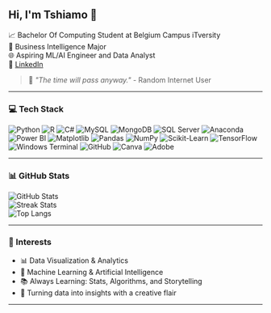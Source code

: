 ## Hi, I'm Tshiamo 🌸

📈 Bachelor Of Computing Student at Belgium Campus iTversity<br>
🧠 Business Intelligence Major  
🌐 Aspiring ML/AI Engineer and Data Analyst  
🔗 [LinkedIn](http://www.linkedin.com/in/tshiamo-nkhumeleni-257b06290)

> 🌟 *"The time will pass anyway."* - Random Internet User

---

### 💻 Tech Stack

![Python](https://img.shields.io/badge/python-2B65EC?style=flat&logo=python&logoColor=white)
![R](https://img.shields.io/badge/R-1E90FF?style=flat&logo=r&logoColor=white)
![C#](https://img.shields.io/badge/C%23-4169E1?style=flat&logo=csharp&logoColor=white)
![MySQL](https://img.shields.io/badge/MySQL-0078D4?style=flat&logo=mysql&logoColor=white)
![MongoDB](https://img.shields.io/badge/MongoDB-006D77?style=flat&logo=mongodb&logoColor=white)
![SQL Server](https://img.shields.io/badge/SQL%20Server-4682B4?style=flat&logo=microsoft-sql-server&logoColor=white)
![Anaconda](https://img.shields.io/badge/Anaconda-1E90FF?style=flat&logo=anaconda&logoColor=white)
![Power BI](https://img.shields.io/badge/Power%20BI-00BFFF?style=flat&logo=powerbi&logoColor=black)
![Matplotlib](https://img.shields.io/badge/Matplotlib-87CEFA?style=flat&logo=matplotlib&logoColor=black)
![Pandas](https://img.shields.io/badge/Pandas-4682B4?style=flat&logo=pandas&logoColor=white)
![NumPy](https://img.shields.io/badge/NumPy-6495ED?style=flat&logo=numpy&logoColor=white)
![Scikit-Learn](https://img.shields.io/badge/scikit--learn-00BFFF?style=flat&logo=scikit-learn&logoColor=white)
![TensorFlow](https://img.shields.io/badge/TensorFlow-1E90FF?style=flat&logo=tensorflow&logoColor=white)
![Windows Terminal](https://img.shields.io/badge/Windows%20Terminal-4682B4?style=flat&logo=windows-terminal&logoColor=white)
![GitHub](https://img.shields.io/badge/GitHub-1C1C1C?style=flat&logo=github&logoColor=white)
![Canva](https://img.shields.io/badge/Canva-00C4CC?style=flat&logo=Canva&logoColor=white)
![Adobe](https://img.shields.io/badge/Adobe-1E90FF?style=flat&logo=adobe&logoColor=white)

---

### 📊 GitHub Stats

![GitHub Stats](https://github-readme-stats.vercel.app/api?username=soulgoesflying&theme=blueberry&hide_border=true&include_all_commits=true&count_private=true)  
![Streak Stats](https://streak-stats.demolab.com?user=soulgoesflying&theme=blueberry&hide_border=true)  
![Top Langs](https://github-readme-stats.vercel.app/api/top-langs/?username=soulgoesflying&theme=blueberry&hide_border=true&layout=compact)

---

### 🔬 Interests

- 📊 Data Visualization & Analytics
- 🧠 Machine Learning & Artificial Intelligence
- 📚 Always Learning: Stats, Algorithms, and Storytelling
- 🎨 Turning data into insights with a creative flair

---

<!-- Made with 💙 by Tshiamo -->
